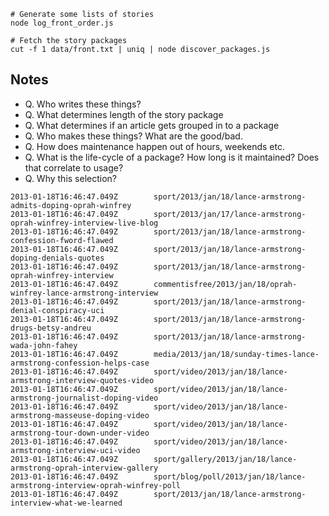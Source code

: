 
```
# Generate some lists of stories
node log_front_order.js 

# Fetch the story packages
cut -f 1 data/front.txt | uniq | node discover_packages.js 
```

## Notes

- Q. Who writes these things?
- Q. What determines length of the story package
- Q. What determines if an article gets grouped in to a package
- Q. Who makes these things? What are the good/bad.
- Q. How does maintenance happen out of hours, weekends etc.
- Q. What is the life-cycle of a package? How long is it maintained? Does that correlate to usage?
- Q. Why this selection?

```
2013-01-18T16:46:47.049Z        sport/2013/jan/18/lance-armstrong-admits-doping-oprah-winfrey
2013-01-18T16:46:47.049Z        sport/2013/jan/17/lance-armstrong-oprah-winfrey-interview-live-blog
2013-01-18T16:46:47.049Z        sport/2013/jan/18/lance-armstrong-confession-fword-flawed
2013-01-18T16:46:47.049Z        sport/2013/jan/18/lance-armstrong-doping-denials-quotes
2013-01-18T16:46:47.049Z        sport/2013/jan/18/lance-armstrong-oprah-winfrey-interview
2013-01-18T16:46:47.049Z        commentisfree/2013/jan/18/oprah-winfrey-lance-armstrong-interview
2013-01-18T16:46:47.049Z        sport/2013/jan/18/lance-armstrong-denial-conspiracy-uci
2013-01-18T16:46:47.049Z        sport/2013/jan/18/lance-armstrong-drugs-betsy-andreu
2013-01-18T16:46:47.049Z        sport/2013/jan/18/lance-armstrong-wada-john-fahey
2013-01-18T16:46:47.049Z        media/2013/jan/18/sunday-times-lance-armstrong-confession-helps-case
2013-01-18T16:46:47.049Z        sport/video/2013/jan/18/lance-armstrong-interview-quotes-video
2013-01-18T16:46:47.049Z        sport/video/2013/jan/18/lance-armstrong-journalist-doping-video
2013-01-18T16:46:47.049Z        sport/video/2013/jan/18/lance-armstrong-masseuse-doping-video
2013-01-18T16:46:47.049Z        sport/video/2013/jan/18/lance-armstrong-tour-down-under-video
2013-01-18T16:46:47.049Z        sport/video/2013/jan/18/lance-armstrong-interview-uci-video
2013-01-18T16:46:47.049Z        sport/gallery/2013/jan/18/lance-armstrong-oprah-interview-gallery
2013-01-18T16:46:47.049Z        sport/blog/poll/2013/jan/18/lance-armstrong-interview-oprah-winfrey-poll
2013-01-18T16:46:47.049Z        sport/2013/jan/18/lance-armstrong-interview-what-we-learned
```
